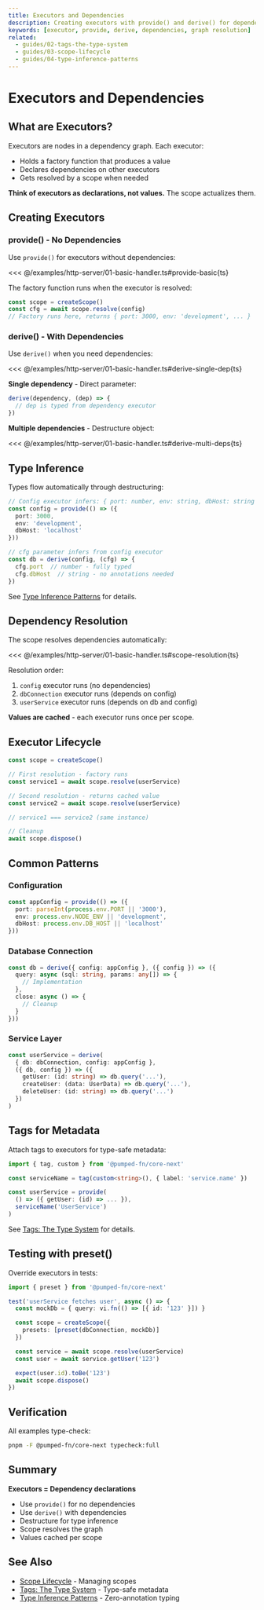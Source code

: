 ```yaml
---
title: Executors and Dependencies
description: Creating executors with provide() and derive() for dependency injection
keywords: [executor, provide, derive, dependencies, graph resolution]
related:
  - guides/02-tags-the-type-system
  - guides/03-scope-lifecycle
  - guides/04-type-inference-patterns
---
```


# Executors and Dependencies

## What are Executors?

Executors are nodes in a dependency graph. Each executor:
- Holds a factory function that produces a value
- Declares dependencies on other executors
- Gets resolved by a scope when needed

**Think of executors as declarations, not values.** The scope actualizes them.

## Creating Executors

### provide() - No Dependencies

Use `provide()` for executors without dependencies:

<<< @/examples/http-server/01-basic-handler.ts#provide-basic{ts}

The factory function runs when the executor is resolved:

```typescript
const scope = createScope()
const cfg = await scope.resolve(config)
// Factory runs here, returns { port: 3000, env: 'development', ... }
```

### derive() - With Dependencies

Use `derive()` when you need dependencies:

<<< @/examples/http-server/01-basic-handler.ts#derive-single-dep{ts}

**Single dependency** - Direct parameter:

```typescript
derive(dependency, (dep) => {
  // dep is typed from dependency executor
})
```

**Multiple dependencies** - Destructure object:

<<< @/examples/http-server/01-basic-handler.ts#derive-multi-deps{ts}

## Type Inference

Types flow automatically through destructuring:

```typescript
// Config executor infers: { port: number, env: string, dbHost: string }
const config = provide(() => ({
  port: 3000,
  env: 'development',
  dbHost: 'localhost'
}))

// cfg parameter infers from config executor
const db = derive(config, (cfg) => {
  cfg.port  // number - fully typed
  cfg.dbHost  // string - no annotations needed
})
```

See [Type Inference Patterns](./04-type-inference-patterns.md) for details.

## Dependency Resolution

The scope resolves dependencies automatically:

<<< @/examples/http-server/01-basic-handler.ts#scope-resolution{ts}

Resolution order:
1. `config` executor runs (no dependencies)
2. `dbConnection` executor runs (depends on config)
3. `userService` executor runs (depends on db and config)

**Values are cached** - each executor runs once per scope.

## Executor Lifecycle

```typescript
const scope = createScope()

// First resolution - factory runs
const service1 = await scope.resolve(userService)

// Second resolution - returns cached value
const service2 = await scope.resolve(userService)

// service1 === service2 (same instance)

// Cleanup
await scope.dispose()
```

## Common Patterns

### Configuration

```typescript
const appConfig = provide(() => ({
  port: parseInt(process.env.PORT || '3000'),
  env: process.env.NODE_ENV || 'development',
  dbHost: process.env.DB_HOST || 'localhost'
}))
```

### Database Connection

```typescript
const db = derive({ config: appConfig }, ({ config }) => ({
  query: async (sql: string, params: any[]) => {
    // Implementation
  },
  close: async () => {
    // Cleanup
  }
}))
```

### Service Layer

```typescript
const userService = derive(
  { db: dbConnection, config: appConfig },
  ({ db, config }) => ({
    getUser: (id: string) => db.query('...'),
    createUser: (data: UserData) => db.query('...'),
    deleteUser: (id: string) => db.query('...')
  })
)
```

## Tags for Metadata

Attach tags to executors for type-safe metadata:

```typescript
import { tag, custom } from '@pumped-fn/core-next'

const serviceName = tag(custom<string>(), { label: 'service.name' })

const userService = provide(
  () => ({ getUser: (id) => ... }),
  serviceName('UserService')
)
```

See [Tags: The Type System](./02-tags-the-type-system.md) for details.

## Testing with preset()

Override executors in tests:

```typescript
import { preset } from '@pumped-fn/core-next'

test('userService fetches user', async () => {
  const mockDb = { query: vi.fn(() => [{ id: '123' }]) }

  const scope = createScope({
    presets: [preset(dbConnection, mockDb)]
  })

  const service = await scope.resolve(userService)
  const user = await service.getUser('123')

  expect(user.id).toBe('123')
  await scope.dispose()
})
```

## Verification

All examples type-check:

```bash
pnpm -F @pumped-fn/core-next typecheck:full
```

## Summary

**Executors = Dependency declarations**

- Use `provide()` for no dependencies
- Use `derive()` with dependencies
- Destructure for type inference
- Scope resolves the graph
- Values cached per scope

## See Also
- [Scope Lifecycle](./03-scope-lifecycle.md) - Managing scopes
- [Tags: The Type System](./02-tags-the-type-system.md) - Type-safe metadata
- [Type Inference Patterns](./04-type-inference-patterns.md) - Zero-annotation typing
